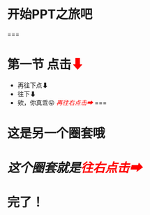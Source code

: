 # 开始PPT之旅吧
===
# 第一节 点击<font color="red">⬇</font>
- 再往下点⬇ <!-- .element: class="fragment" data-fragment-index="2" -->
- 往下⬇ <!-- .element: class="fragment" data-fragment-index="3" -->
- 欸，你真乖😜 <!-- .element: class="fragment" data-fragment-index="4" -->_<font color="red">再往右点击➡<!-- .element: class="fragment" 
data-fragment-index="5" --></font>_
===
# 这是另一个圈套哦

_这个圈套就是<font color="red">往右点击➡<!-- .element: class="fragment" data-fragment-index="1" --></font>_
===
# 完了！